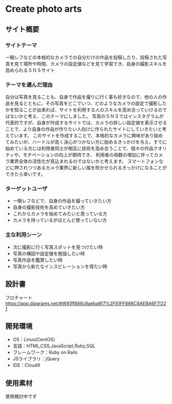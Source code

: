 # Create photo arts

## サイト概要
### サイトテーマ
一眼レフなどの本格的なカメラでの自分だけの作品を投稿したり、投稿された写真を見て場所や時間、カメラの設定値などを見て学習でき、自身の撮影スキルを高められるＳＮＳサイト

### テーマを選んだ理由
自分は写真を見ることも、自身で作品を撮りに行く事も好きなので、他の人の作品を見るとともに、その写真をどこでいつ、どのようなカメラの設定で撮影したかを知ることが出来れば、サイトを利用する人のスキルを高め合っていけるのではないかと考え、このテーマにしました。
写真のＳＮＳではインスタグラムが代表的ですが、自身が作成するサイトでは、カメラの詳しい設定値を表示させることで、より自身の作品が作りたい人向けに作られたサイトにしていきたいと考えています。
このサイトを作成することで、本格的なカメラに興味があり始めてみたいが、ハードルが高く決心がつかない方に始めるきっかけを与え、すでに始めている方には利用者同士が相互に技術を高め合うことで、個々の作品クオリティや、モチベーションの向上が期待でき、
利用者の母数の増加に伴ってカメラ業界全体の活性化が見込まれるのではないかと考えます。
スマートフォンなどに押されつつあるカメラ業界に新しい風を吹かせられるきっかけになることができたら幸いです。

### ターゲットユーザ
- 一眼レフなどで、自身の作品を撮っていきたい方
- 自身の撮影技術を高めていきたい方
- これからカメラを始めてみたいと思っている方
- カメラを持っているがほとんど使っていない方

### 主な利用シーン
- 次に撮影に行く写真スポットを見つけたい時
- 写真の構図や設定値を勉強したい時
- 写真作品を鑑賞したい時
- 写真から新たなインスピレーションを得たい時

## 設計書
フロチャート
　https://app.diagrams.net/#W81ff886c8aeba6f7%2F81FF886C8AEBA6F7!221

## 開発環境
- OS：Linux(CentOS)
- 言語：HTML,CSS,JavaScript,Ruby,SQL
- フレームワーク：Ruby on Rails
- JSライブラリ：jQuery
- IDE：Cloud9

## 使用素材
使用検討中です